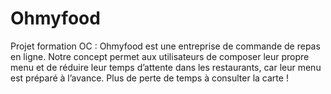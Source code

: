 # Ohmyfood
 Projet formation OC : Ohmyfood est une entreprise de commande de repas en ligne. Notre concept permet aux utilisateurs de composer leur propre menu et de réduire leur temps d’attente dans les restaurants, car leur menu est préparé à l’avance. Plus de perte de temps à consulter la carte !
